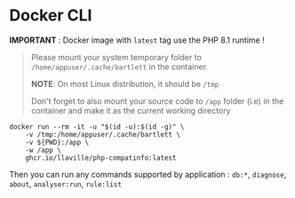 <!-- markdownlint-disable MD013 -->
# Docker CLI

**IMPORTANT** : Docker image with `latest` tag use the PHP 8.1 runtime !

> Please mount your system temporary folder to `/home/appuser/.cache/bartlett` in the container.
>
> **NOTE**: On most Linux distribution, it should be `/tmp`
>
> Don't forget to also mount your source code to `/app` folder (i.e) in the container and make it as the current working directory

```shell
docker run --rm -it -u "$(id -u):$(id -g)" \
    -v /tmp:/home/appuser/.cache/bartlett \
    -v ${PWD}:/app \
    -w /app \
    ghcr.io/llaville/php-compatinfo:latest
```

Then you can run any commands supported by application : `db:*`, `diagnose`, `about`, `analyser:run`, `rule:list`
